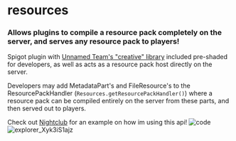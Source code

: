 # resources
### Allows plugins to compile a resource pack completely on the server, and serves any resource pack to players!

Spigot plugin with [Unnamed Team's "creative" library](https://github.com/unnamed/creative) included pre-shaded for developers, as well as acts as a resource pack host directly on the server.

Developers may add MetadataPart's and FileResource's to the ResourcePackHandler (``Resources.getResourcePackHandler()``) where a resource pack can be compiled entirely on the server from these parts, and then served out to players.

Check out [Nightclub](https://github.com/dev-hydrogen/Nightclub) for an example on how im using this api!
![code](https://user-images.githubusercontent.com/96733109/167196857-b601bec0-a109-4fbd-b021-8311fcf78a5b.png)
![explorer_Xyk3iS1ajz](https://user-images.githubusercontent.com/96733109/167197232-dc67a17a-98a5-455c-9441-7a7ed6b6ba6b.gif)
